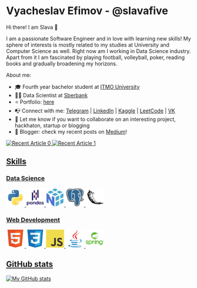 # Vyacheslav Efimov - @slavafive
Hi there! I am Slava 👋

I am a passionate Software Engineer and in love with learning new skills! My sphere of interests is mostly related to my studies at University and Computer Science as well. Right now am I working in Data Science industry. Apart from it I am fascinated by playing football, volleyball, poker, reading books and gradually broadening my horizons.

About me:

* 🎓 Fourth year bachelor student at [ITMO University](https://en.itmo.ru)
* 👨‍💻 Data Scientist at [Sberbank](https://www.sberbank.ru/ru/person)
* ⭐️ Portfolio: [here](https://slavafive.github.io/portfolio/)
* 📭 Connect with me: [Telegram](https://t.me/slavafive) | [LinkedIn](https://www.linkedin.com/in/vyacheslav-efimov-a190a7210/) | [Kaggle](https://www.kaggle.com/vyacheslavefimov) | [LeetCode](https://leetcode.com/slaveau) | [VK](https://vk.com/slaveau)
* 🚀 Let me know if you want to collaborate on an interesting project, hackhaton, startup or blogging
* 📗 Blogger: check my recent posts on [Medium](https://medium.com/@slaveau)!

<a target="_blank" href="https://github-readme-medium-recent-article.vercel.app/medium/@slaveau/0"><img src="https://github-readme-medium-recent-article.vercel.app/medium/@slaveau/0" alt="Recent Article 0">
<a target="_blank" href="https://github-readme-medium-recent-article.vercel.app/medium/@slaveau/1"><img src="https://github-readme-medium-recent-article.vercel.app/medium/@slaveau/1" alt="Recent Article 1">
  
## Skills
### Data Science
<img src="https://github.com/devicons/devicon/blob/master/icons/python/python-original.svg" alt="Python" width="50" height="50"/>
<img src="https://github.com/devicons/devicon/blob/master/icons/pandas/pandas-original-wordmark.svg" alt="Pandas" width="50" height="50"/>
<img src="https://github.com/devicons/devicon/blob/master/icons/numpy/numpy-original.svg" alt="NumPy" width="50" height="50"/>
<img src="https://github.com/devicons/devicon/blob/master/icons/postgresql/postgresql-original.svg" alt="PostgreSQL" width="50" height="50"/>
<img src="https://github.com/devicons/devicon/blob/master/icons/flask/flask-original.svg" alt="Flask" width="50" height="50"/>
  
### Web Development
<img src="https://github.com/devicons/devicon/blob/master/icons/html5/html5-original.svg" alt="HTML" width="50" height="50"/>
<img src="https://github.com/devicons/devicon/blob/master/icons/css3/css3-original.svg" alt="CSS" width="50" height="50"/>
<img src="https://github.com/devicons/devicon/blob/master/icons/javascript/javascript-original.svg" alt="JavaScript" width="50" height="50"/>
<img src="https://github.com/devicons/devicon/blob/master/icons/java/java-original.svg" alt="Java" width="50" height="50"/>
<img src="https://github.com/devicons/devicon/blob/master/icons/spring/spring-original-wordmark.svg" alt="Spring" width="50" height="50"/>

## GitHub stats
[![My GitHub stats](https://github-readme-stats.vercel.app/api?username=slavafive&card_width=300)](https://github.com/slavafive/github-readme-stats)
  
